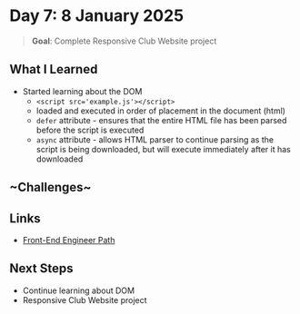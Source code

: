# Day 7: 8 January 2025

> **Goal**: Complete Responsive Club Website project

## What I Learned

- Started learning about the DOM
  - `<script src='example.js'></script>`
  - loaded and executed in order of placement in the document (html)
  - `defer` attribute - ensures that the entire HTML file has been parsed before the script is executed
  - `async` attribute - allows HTML parser to continue parsing as the script is being downloaded, but will execute immediately after it has downloaded

## ~Challenges~

## Links

- [Front-End Engineer Path](https://www.codecademy.com/learn/paths/front-end-engineer-career-path)

## Next Steps

- Continue learning about DOM
- Responsive Club Website project
